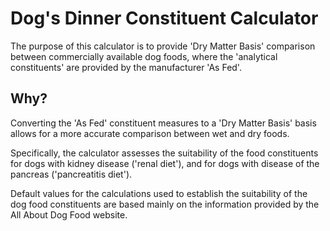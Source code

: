# Dog's Dinner Constituent Calculator

The purpose of this calculator is to provide 'Dry Matter Basis' comparison between commercially available dog foods, where the 'analytical constituents' are provided by the manufacturer 'As Fed'.

## Why?

Converting the 'As Fed' constituent measures to a 'Dry Matter Basis' basis allows for a more accurate comparison between wet and dry foods.

Specifically, the calculator assesses the suitability of the food constituents for dogs with kidney disease ('renal diet'), and for dogs with disease of the pancreas ('pancreatitis diet').

Default values for the calculations used to establish the suitability of the dog food constituents are based mainly on the information provided by the All About Dog Food website.

